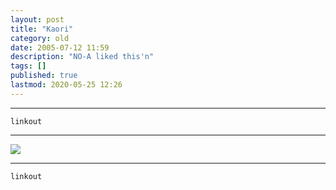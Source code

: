 ```yaml
---
layout: post
title: "Kaori"
category: old
date: 2005-07-12 11:59
description: "NO-A liked this'n"
tags: []
published: true
lastmod: 2020-05-25 12:26
---
```


*****

`linkout`

*****

<img src="{{ site.url }}/assets/img/kaori.jpg" />


*****
`linkout`
